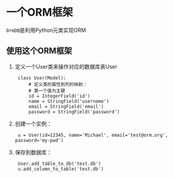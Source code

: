 # 一个ORM框架

`OrmDB`是利用Python元类实现ORM

## 使用这个ORM框架

1. 定义一个User类来操作对应的数据库表User

        class User(Model):
            # 定义类的属性到列的映射：
            # 第一个值为主键
            id = IntegerField('id')
            name = StringField('username')
            email = StringField('email')
            password = StringField('password')

2. 创建一个实例：

        u = User(id=12345, name='Michael', email='test@orm.org', password='my-pwd')

3. 保存到数据库：

        User.add_table_to_db('test.db')
        u.add_column_to_table('test.db')
